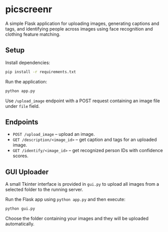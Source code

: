 # picscreenr

A simple Flask application for uploading images, generating captions and tags, and identifying people across images using face recognition and clothing feature matching.

## Setup

Install dependencies:
```bash
pip install -r requirements.txt
```

Run the application:
```bash
python app.py
```

Use `/upload_image` endpoint with a POST request containing an image file under `file` field.

## Endpoints
- `POST /upload_image` – upload an image.
- `GET /description/<image_id>` – get caption and tags for an uploaded image.
- `GET /identify/<image_id>` – get recognized person IDs with confidence scores.

## GUI Uploader

A small Tkinter interface is provided in `gui.py` to upload all images from a selected folder to the running server.

Run the Flask app using `python app.py` and then execute:
```bash
python gui.py
```
Choose the folder containing your images and they will be uploaded automatically.
